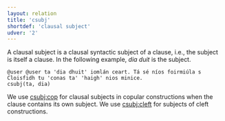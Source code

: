 ```yaml
---
layout: relation
title: 'csubj'
shortdef: 'clausal subject'
udver: '2'
---
```

A clausal subject is a clausal syntactic subject of a clause, i.e., the subject is itself a clause. In the following example, *dia duit* is the subject.
~~~ sdparse
@user @user ta 'dia dhuit' iomlán ceart. Tá sé níos foirmiúla s Cloisfidh tu 'conas ta' 'haigh' nios minice.
csubj(ta, dia)
~~~
We use [csubj:cop]() for clausal subjects in copular constructions when the clause contains its own subject.
We use [csubj:cleft]() for subjects of cleft constructions.
<!-- Interlanguage links updated So kvě 14 19:03:22 CEST 2022 -->
